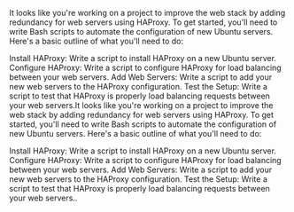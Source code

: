 It looks like you're working on a project to improve the web stack by adding redundancy for web servers using HAProxy. To get started, you'll need to write Bash scripts to automate the configuration of new Ubuntu servers. Here's a basic outline of what you'll need to do:

Install HAProxy: Write a script to install HAProxy on a new Ubuntu server.
Configure HAProxy: Write a script to configure HAProxy for load balancing between your web servers.
Add Web Servers: Write a script to add your new web servers to the HAProxy configuration.
Test the Setup: Write a script to test that HAProxy is properly load balancing requests between your web servers.It looks like you're working on a project to improve the web stack by adding redundancy for web servers using HAProxy. To get started, you'll need to write Bash scripts to automate the configuration of new Ubuntu servers. Here's a basic outline of what you'll need to do:

Install HAProxy: Write a script to install HAProxy on a new Ubuntu server.
Configure HAProxy: Write a script to configure HAProxy for load balancing between your web servers.
Add Web Servers: Write a script to add your new web servers to the HAProxy configuration.
Test the Setup: Write a script to test that HAProxy is properly load balancing requests between your web servers..
